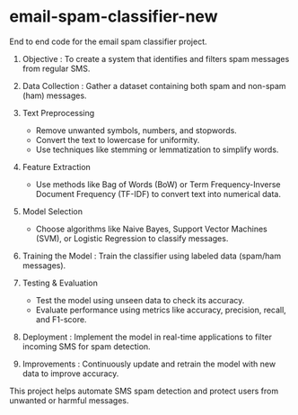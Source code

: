 # email-spam-classifier-new
End to end code for the email spam classifier project.

1. Objective : To create a system that identifies and filters spam messages from regular SMS.

2. Data Collection : Gather a dataset containing both spam and non-spam (ham) messages.

3. Text Preprocessing
   - Remove unwanted symbols, numbers, and stopwords.
   - Convert the text to lowercase for uniformity.
   - Use techniques like stemming or lemmatization to simplify words.

4. Feature Extraction
   - Use methods like Bag of Words (BoW) or Term Frequency-Inverse Document Frequency (TF-IDF) to convert text into numerical data.

5. Model Selection
   - Choose algorithms like Naive Bayes, Support Vector Machines (SVM), or Logistic Regression to classify messages.

6. Training the Model : Train the classifier using labeled data (spam/ham messages).

7. Testing & Evaluation
   - Test the model using unseen data to check its accuracy.
   - Evaluate performance using metrics like accuracy, precision, recall, and F1-score.

8. Deployment : Implement the model in real-time applications to filter incoming SMS for spam detection.

9. Improvements : Continuously update and retrain the model with new data to improve accuracy.

This project helps automate SMS spam detection and protect users from unwanted or harmful messages.

